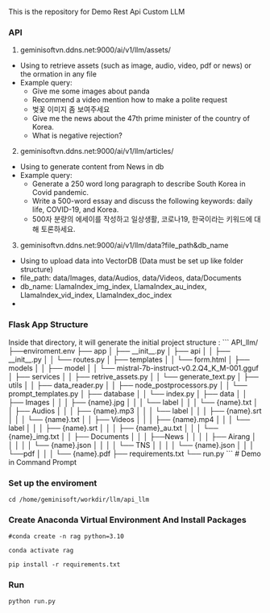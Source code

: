 This is the repository for Demo Rest Api Custom LLM

<h3> API </h3>

1. geminisoftvn.ddns.net:9000/ai/v1/llm/assets/<query>
<ul>
    <li>Using to retrieve assets (such as image, audio, video, pdf or news) or the ormation in any file</li>
    <li>Example query:
    <ul>
        <li>Give me some images about panda</li>
        <li>Recommend a video mention how to make a polite request</li>
        <li>벚꽃 이미지 좀 보여주세요</li>
        <li>Give me the news about the 47th prime minister of the country of Korea.</li>
        <li>What is negative rejection?</li>
    </ul>
    </li>
</ul>

2. geminisoftvn.ddns.net:9000/ai/v1/llm/articles/<query>
<ul>
    <li>Using to generate content from News in db</li>
    <li>Example query:
        <ul>
            <li>Generate a 250 word long paragraph to describe South Korea in Covid pandemic.</li>
            <li>Write a 500-word essay and discuss the following keywords: daily life, COVID-19, and Korea.</li>
            <li>500자 분량의 에세이를 작성하고 일상생활, 코로나19, 한국이라는 키워드에 대해 토론하세요.</li>
        </ul>
    </li>
</ul>

3. geminisoftvn.ddns.net:9000/ai/v1/llm/data?file_path&db_name
<ul>
    <li>Using to upload data into VectorDB (Data must be set up like folder structure)</li>
    <li>file_path: data/Images, data/Audios, data/Videos, data/Documents</li>
    <li>db_name: LlamaIndex_img_index, LlamaIndex_au_index, LlamaIndex_vid_index, LlamaIndex_doc_index</li>
    <li></li>
</ul>

<h3>Flask App Structure</h3>
Inside that directory, it will generate the initial project structure :
```
API_llm/
├──enviroment.env
├── app
│   ├── __init__.py
│   ├── api
│   │   ├── __init__.py 
│   │   └── routes.py 
│   ├── templates
│   │   └── form.html   
│   ├── models
│   │   ├── model
│   │   └── mistral-7b-instruct-v0.2.Q4_K_M-001.gguf
│   ├── services
│   │   ├── retrive_assets.py
│   │   └── generate_text.py
│   ├── utils     
│   │   ├── data_reader.py
│   │   ├── node_postprocessors.py 
│   │   └── prompt_templates.py
│   ├── database
│   │   └── index.py
│   ├── data
│   │   ├── Images
│   │   │   ├── {name}.jpg
│   │   │   └── label
│   │   │      └── {name}.txt
│   │   ├── Audios
│   │   │   ├── {name}.mp3
│   │   │   └── label
│   │   │      ├── {name}.srt
│   │   │      └── {name}.txt
│   │   ├── Videos
│   │   │   ├── {name}.mp4
│   │   │   └── label
│   │   │      ├── {name}.srt
│   │   │      ├── {name}_au.txt
│   │   │      └── {name}_img.txt
│   │   ├── Documents
│   │   │   ├──News
│   │   │   │   ├── Airang
│   │   │   │   │   └── {name}.json
│   │   │   │   └── TNS
│   │   │   │       └── {name}.json
│   │   │   └──pdf
│   │   │       └── {name}.pdf
├── requirements.txt  
└── run.py
```
# Demo in Command Prompt

<h3>Set up the enviroment </h3>

```
cd /home/geminisoft/workdir/llm/api_llm

```

<h3>Create Anaconda Virtual Environment And Install Packages </h3>

```
#conda create -n rag python=3.10

conda activate rag

pip install -r requirements.txt

```

<h3>Run</h3>

```
python run.py

```
